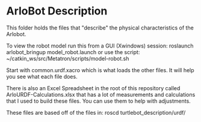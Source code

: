 # ArloBot Description

This folder holds the files that "describe" the physical
characteristics of the Arlobot.

To view the robot model run this from a GUI (Xwindows) session:
roslaunch arlobot_bringup model_robot.launch
or use the script:
~/catkin_ws/src/Metatron/scripts/model-robot.sh

Start with common.urdf.xacro which is what loads
the other files. It will help you see what each
file does.

There is also an Excel Spreadsheet in the root of this
repository called ArloURDF-Calculations.xlsx that has a lot of
measurements and calculations that I used to build
these files. You can use them to help with adjustments.

These files are based off of the files in:
roscd turtlebot_description/urdf/

